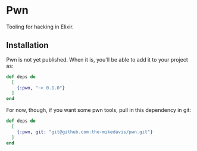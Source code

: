 # Pwn

Tooling for hacking in Elixir.

## Installation

Pwn is not yet published. When it is, you'll be able to add it to your project
as:

```elixir
def deps do
  [
    {:pwn, "~> 0.1.0"}
  ]
end
```

For now, though, if you want some pwn tools, pull in this dependency in git:

```elixir
def deps do
  [
    {:pwn, git: "git@github.com:the-mikedavis/pwn.git"}
  ]
end
```
